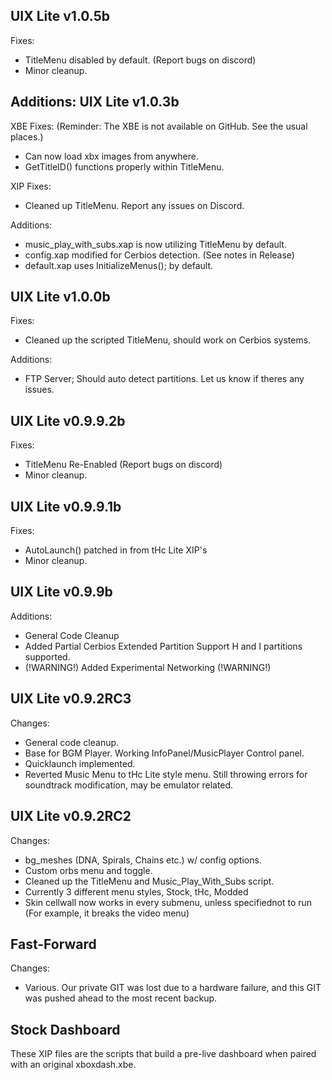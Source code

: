 UIX Lite v1.0.5b
-------------------------------------------------------------------------------
Fixes:
- TitleMenu disabled by default. (Report bugs on discord)
- Minor cleanup.

Additions:
UIX Lite v1.0.3b
-------------------------------------------------------------------------------
XBE Fixes:
(Reminder: The XBE is not available on GitHub. See the usual places.)
- Can now load xbx images from anywhere.
- GetTitleID() functions properly within TitleMenu.

XIP Fixes:
- Cleaned up TitleMenu. Report any issues on Discord.

Additions:
- music_play_with_subs.xap is now utilizing TitleMenu by default.
- config.xap modified for Cerbios detection. (See notes in Release)
- default.xap uses InitializeMenus(); by default.

UIX Lite v1.0.0b
-------------------------------------------------------------------------------
Fixes:
- Cleaned up the scripted TitleMenu, should work on Cerbios systems.

Additions:
- FTP Server; Should auto detect partitions. Let us know if theres any issues.

UIX Lite v0.9.9.2b
-------------------------------------------------------------------------------
Fixes:
- TitleMenu Re-Enabled (Report bugs on discord)
- Minor cleanup.

UIX Lite v0.9.9.1b
-------------------------------------------------------------------------------
Fixes:
- AutoLaunch() patched in from tHc Lite XIP's
- Minor cleanup.

UIX Lite v0.9.9b
-------------------------------------------------------------------------------
Additions:
- General Code Cleanup
- Added Partial Cerbios Extended Partition Support H and I partitions supported.
- (!WARNING!) Added Experimental Networking (!WARNING!)

UIX Lite v0.9.2RC3
------------------------------------------------------------------------
Changes:
- General code cleanup.
- Base for BGM Player. Working InfoPanel/MusicPlayer Control panel.
- Quicklaunch implemented.
- Reverted Music Menu to tHc Lite style menu. Still throwing errors for soundtrack modification, may be emulator related.

UIX Lite v0.9.2RC2
------------------------------------------------------------------------
Changes:
- bg_meshes (DNA, Spirals, Chains etc.) w/ config options.
- Custom orbs menu and toggle.
- Cleaned up the TitleMenu and Music_Play_With_Subs script. 
- Currently 3 different menu styles, Stock, tHc, Modded
- Skin cellwall now works in every submenu, unless specifiednot to run (For example, it breaks the video menu)

Fast-Forward
------------------------------------------------------------------------
Changes:
- Various. Our private GIT was lost due to a hardware failure, and this GIT was pushed ahead to the most recent backup.

Stock Dashboard
------------------------------------------------------------------------
These XIP files are the scripts that build a pre-live dashboard when paired with an original xboxdash.xbe.
